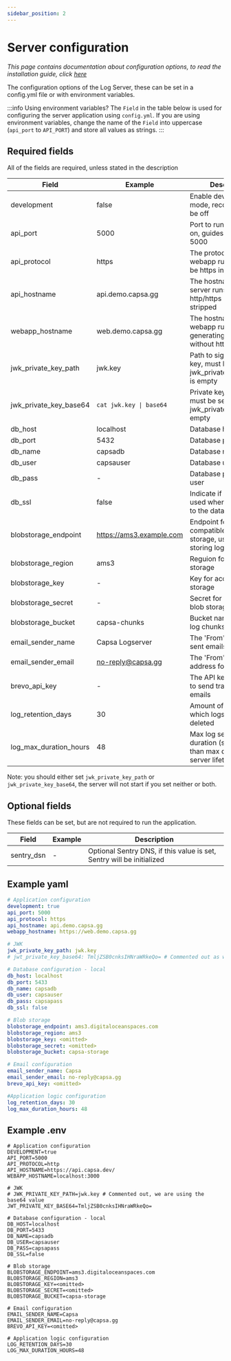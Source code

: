 ```yaml
---
sidebar_position: 2
---
```


# Server configuration

_This page contains documentation about configuration options, to read the installation guide, click [here](../getting-started/getting-started.md)_

The configuration options of the Log Server, these can be set in a config.yml file or with environment variables.

:::info Using environment variables?
The `Field` in the table below is used for configuring the server application using `config.yml`. If you are using environment variables, change the name of the `Field` into uppercase (`api_port` to `API_PORT`) and store all values as strings.
:::

## Required fields

All of the fields are required, unless stated in the description

| Field                  | Example                  | Description                                                                     |
| ---------------------- | ------------------------ | ------------------------------------------------------------------------------- |
| development            | false                    | Enable development mode, recommended to be off                                  |
| api_port               | 5000                     | Port to run the REST API on, guides use port 5000                               |
| api_protocol           | https                    | The protocol that the webapp runs on, should be https in production             |
| api_hostname           | api.demo.capsa.gg        | The hostname that the server runs on, http/https prefix will be stripped        |
| webapp_hostname        | web.demo.capsa.gg        | The hostname that the webapp runs on, for generating email links, without https |
| jwk_private_key_path   | jwk.key                  | Path to signing private key, must be set if jwk_private_key_base64 is empty     |
| jwk_private_key_base64 | `cat jwk.key \| base64`  | Private key in base64, must be set if jwk_private_key_path is empty             |
| db_host                | localhost                | Database hostname                                                               |
| db_port                | 5432                     | Database port                                                                   |
| db_name                | capsadb                  | Database name                                                                   |
| db_user                | capsauser                | Database user                                                                   |
| db_pass                | -                        | Database password for user                                                      |
| db_ssl                 | false                    | Indicate if ssl should be used when connecting to the database                  |
| blobstorage_endpoint   | https://ams3.example.com | Endpoint for S3-compatible blob storage, used for storing log chunks            |
| blobstorage_region     | ams3                     | Reguion for blob storage                                                        |
| blobstorage_key        | -                        | Key for accessing blob storage                                                  |
| blobstorage_secret     | -                        | Secret for accessing blob storage                                               |
| blobstorage_bucket     | capsa-chunks             | Bucket name to store log chunks in                                              |
| email_sender_name      | Capsa Logserver          | The 'From' name for sent emails                                                 |
| email_sender_email     | no-reply@capsa.gg        | The 'From' email address for sent emails                                        |
| brevo_api_key          | -                        | The API key from Brevo to send transactional emails                             |
| log_retention_days     | 30                       | Amount of days after which logs should be deleted                               |
| log_max_duration_hours | 48                       | Max log session duration (should be less than max dedicated server lifetime)    |

Note: you should either set `jwk_private_key_path` or `jwk_private_key_base64`, the server will not start if you set neither or both.

## Optional fields

These fields can be set, but are not required to run the application.

| Field      | Example | Description                                                           |
| ---------- | ------- | --------------------------------------------------------------------- |
| sentry_dsn | -       | Optional Sentry DNS, if this value is set, Sentry will be initialized |

## Example yaml

```yml
# Application configuration
development: true
api_port: 5000
api_protocol: https
api_hostname: api.demo.capsa.gg
webapp_hostname: https://web.demo.capsa.gg

# JWK
jwk_private_key_path: jwk.key
# jwt_private_key_base64: TmljZSB0cnksIHNraWRkeQo= # Commented out as we are using the path

# Database configuration - local
db_host: localhost
db_port: 5433
db_name: capsadb
db_user: capsauser
db_pass: capsapass
db_ssl: false

# Blob storage
blobstorage_endpoint: ams3.digitaloceanspaces.com
blobstorage_region: ams3
blobstorage_key: <omitted>
blobstorage_secret: <omitted>
blobstorage_bucket: capsa-storage

# Email configuration
email_sender_name: Capsa
email_sender_email: no-reply@capsa.gg
brevo_api_key: <omitted>

#Application logic configuration
log_retention_days: 30
log_max_duration_hours: 48
```

## Example .env

```dotenv
# Application configuration
DEVELOPMENT=true
API_PORT=5000
API_PROTOCOL=http
API_HOSTNAME=https://api.capsa.dev/
WEBAPP_HOSTNAME=localhost:3000

# JWK
# JWK_PRIVATE_KEY_PATH=jwk.key # Commented out, we are using the base64 value
JWT_PRIVATE_KEY_BASE64=TmljZSB0cnksIHNraWRkeQo=

# Database configuration - local
DB_HOST=localhost
DB_PORT=5433
DB_NAME=capsadb
DB_USER=capsauser
DB_PASS=capsapass
DB_SSL=false

# Blob storage
BLOBSTORAGE_ENDPOINT=ams3.digitaloceanspaces.com
BLOBSTORAGE_REGION=ams3
BLOBSTORAGE_KEY=<omitted>
BLOBSTORAGE_SECRET=<omitted>
BLOBSTORAGE_BUCKET=capsa-storage

# Email configuration
EMAIL_SENDER_NAME=Capsa
EMAIL_SENDER_EMAIL=no-reply@capsa.gg
BREVO_API_KEY=<omitted>

# Application logic configuration
LOG_RETENTION_DAYS=30
LOG_MAX_DURATION_HOURS=48

```

